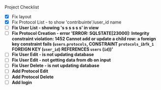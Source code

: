 Project Checklist

- [x] Fix layout
- [x] Fix Protocol List - to show 'contribuinte'/user_id name
- [ ] **Fix User List - showing 's s s s s s' in view**
- [ ] **Fix Protocol Creation - error 'ERROR: SQLSTATE[23000]: Integrity constraint violation: 1452 Cannot add or update a child row: a foreign key constraint fails (`users`.`protocols`, CONSTRAINT `protocols_ibfk_1` FOREIGN KEY (`user_id`) REFERENCES `users` (`id`))'**
- [ ] **Fix User Edit - is not updating database**
- [ ] **Fix User Edit - not getting data from db on input**
- [ ] **Fix User Delete - is not updating database**
- [ ] **Add Protocol Edit**
- [ ] **Add Protocol Delete**
- [ ] **Add login**